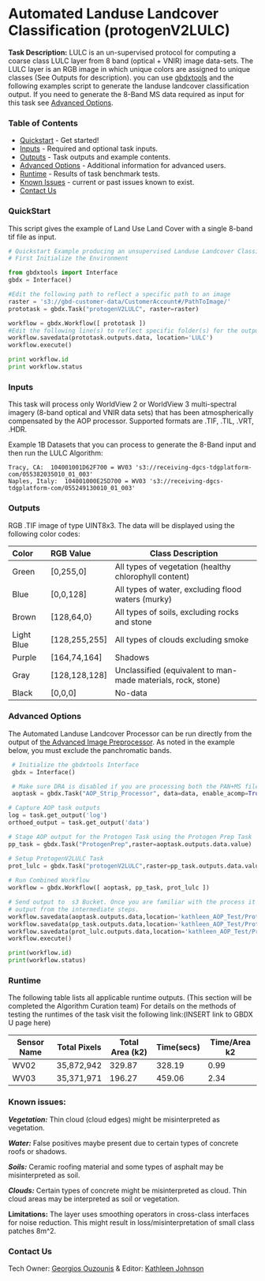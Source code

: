 # Automated Landuse Landcover Classification (protogenV2LULC)



**Task Description:**		LULC is an un-supervised protocol for computing a coarse class LULC layer from 8 band (optical + VNIR) image data-sets. The LULC layer is an RGB image in which unique colors are assigned to unique classes (See Outputs for description).   you can use [gbdxtools](http://gbdxtools.readthedocs.io/en/latest/user_guide.html) and the following examples script to generate the landuse landcover classification output. If you need to generate the 8-Band MS data required as input for this task see [Advanced Options](#advanced-options).



### Table of Contents
 * [Quickstart](#quickstart) - Get started!
 * [Inputs](#inputs) - Required and optional task inputs.
 * [Outputs](#outputs) - Task outputs and example contents.
 * [Advanced Options](#advanced-options) - Additional information for advanced users.
 * [Runtime](#runtime) - Results of task benchmark tests.
 * [Known Issues](#known-issues) - current or past issues known to exist.
 * [Contact Us](#contact-us)


### QuickStart
This script gives the example of Land Use Land Cover with a single 8-band tif file as input.

```python
# Quickstart Example producing an unsupervised Landuse Landcover Classification from a tif file.
# First Initialize the Environment

from gbdxtools import Interface
gbdx = Interface()

#Edit the following path to reflect a specific path to an image
raster = 's3://gbd-customer-data/CustomerAccount#/PathToImage/'
prototask = gbdx.Task("protogenV2LULC", raster=raster)

workflow = gbdx.Workflow([ prototask ])
#Edit the following line(s) to reflect specific folder(s) for the output file (example location provided)  
workflow.savedata(prototask.outputs.data, location='LULC')
workflow.execute()

print workflow.id
print workflow.status

```
### Inputs
This task will process only WorldView 2 or WorldView 3 multi-spectral imagery (8-band optical and VNIR data sets) that has been atmospherically compensated by the AOP processor. Supported formats are .TIF, .TIL, .VRT, .HDR.

Example 1B Datasets that you can process to generate the 8-Band input and then run the LULC Algorithm:

	Tracy, CA: 	104001001D62F700 = WV03 's3://receiving-dgcs-tdgplatform-com/055382035010_01_003'
	Naples, Italy: 	104001000E25D700 = WV03	's3://receiving-dgcs-tdgplatform-com/055249130010_01_003'

### Outputs

RGB .TIF image of type UINT8x3. The data will be displayed using the following color codes:

 Color |  RGB Value     |Class Description
:-------|:----------------|--------
  Green  | [0,255,0] |All types of vegetation (healthy chlorophyll content)
   Blue  | [0,0,128] | All types of water, excluding flood waters (murky)
  Brown | [128,64,0} | All types of soils, excluding rocks and stone
  Light Blue  | [128,255,255] | All types of clouds excluding smoke
  Purple  | [164,74,164] | Shadows
  Gray | [128,128,128]  |  Unclassified (equivalent to man-made  materials, rock, stone)    
  Black  | [0,0,0]   | No-data   


### Advanced Options
The Automated Landuse Landcover Processor can be run directly from the output of [the Advanced Image Preprocessor](https://github.com/TDG-Platform/docs/blob/master/Advanced_Image_Preprocessor.md).  As noted in the example below, you must exclude the panchromatic bands.

```python
 # Initialize the gbdxtools Interface
 gbdx = Interface()

 # Make sure DRA is disabled if you are processing both the PAN+MS files
 aoptask = gbdx.Task("AOP_Strip_Processor", data=data, enable_acomp=True, bands="MS", enable_pansharpen=False, enable_dra=False)

# Capture AOP task outputs
log = task.get_output('log')
orthoed_output = task.get_output('data')

# Stage AOP output for the Protogen Task using the Protogen Prep Task
pp_task = gbdx.Task("ProtogenPrep",raster=aoptask.outputs.data.value)    

# Setup ProtogenV2LULC Task
prot_lulc = gbdx.Task("protogenV2LULC",raster=pp_task.outputs.data.value)
		
# Run Combined Workflow
workflow = gbdx.Workflow([ aoptask, pp_task, prot_lulc ])

# Send output to  s3 Bucket. Once you are familiar with the process it is not necessary to save the 
# output from the intermediate steps.
workflow.savedata(aoptask.outputs.data,location='kathleen_AOP_Test/Protogen_LULC/')
workflow.savedata(pp_task.outputs.data,location='kathleen_AOP_Test/Protogen_LULC/ProtoPrep/')
workflow.savedata(prot_lulc.outputs.data,location='kathleen_AOP_Test/Protogen_LULC/LULC/')
workflow.execute()

print(workflow.id)
print(workflow.status)
```
### Runtime

The following table lists all applicable runtime outputs. (This section will be completed the Algorithm Curation team)
For details on the methods of testing the runtimes of the task visit the following link:(INSERT link to GBDX U page here)

  Sensor Name  |  Total Pixels  |  Total Area (k2)  |  Time(secs)  |  Time/Area k2
--------|:----------:|-----------|----------------|--------------
WV02|35,872,942|329.87|328.19 |0.99|
WV03|35,371,971|196.27| 459.06|2.34 |

### Known issues:

***Vegetation:***  Thin cloud (cloud edges) might be misinterpreted as vegetation.

***Water:***  False positives maybe present due to certain types of concrete roofs or shadows.

***Soils:***  Ceramic roofing material and some types of asphalt may be misinterpreted as soil.

***Clouds:***  Certain types of concrete might be misinterpreted as cloud. Thin cloud areas may be interpreted as soil or vegetation.

**Limitations:**		The layer uses smoothing operators in cross-class interfaces for noise reduction. This might result in loss/misinterpretation of small class patches 8m^2.

### Contact Us
Tech Owner: [Georgios Ouzounis](#gouzouni@digitalglobe.com) & Editor:  [Kathleen Johnson](#kathleen.johnsons@digitalglobe.com)

